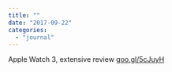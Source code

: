 ```yaml
---
title: ""
date: "2017-09-22"
categories: 
  - "journal"
---
```


Apple Watch 3, extensive review [goo.gl/5cJuyH](https://goo.gl/5cJuyH)
